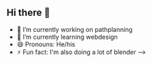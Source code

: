 ## Hi there 👋



- 🔭 I’m currently working on pathplanning
- 🌱 I’m currently learning webdesign
- 😄 Pronouns: He/his
- ⚡ Fun fact: I'm also doing a lot of blender
-->
